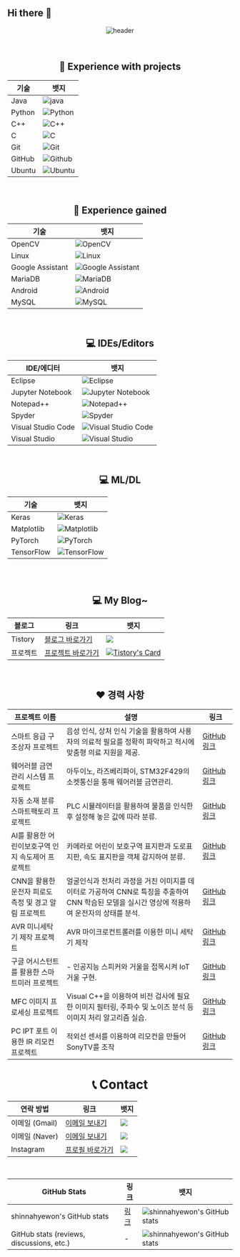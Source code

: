 ## Hi there 👋

<!--
**shinnahyewon/shinnahyewon** is a ✨ _special_ ✨ repository because its `README.md` (this file) appears on your GitHub profile.

Here are some ideas to get you started:

- 🔭 I’m currently working on ...
- 🌱 I’m currently learning ...
- 👯 I’m looking to collaborate on ...
- 🤔 I’m looking for help with ...
- 💬 Ask me about ...
- 📫 How to reach me: ...
- 😄 Pronouns: ...
- ⚡ Fun fact: ...
-->
<div align="center">


![header](https://capsule-render.vercel.app/api?type=waving&height=300&color=gradient&text=hyewon's%20Github&reversal=false&textBg=false&fontAlign=50&animation=fadeIn)





<br>


## 🙂 Experience with projects
| 기술 | 뱃지 |
|------|------|
| Java | ![java](https://img.shields.io/badge/java-2F2625?style=for-the-badge&logo=coffeescript) |
| Python | ![Python](https://img.shields.io/badge/Python-ECD53F?style=for-the-badge&logo=Python&logoColor=black) |
| C++ | ![C++](https://img.shields.io/badge/C++-00599C?style=for-the-badge&logo=Cplusplus) |
| C | ![C](https://img.shields.io/badge/C-033963?style=for-the-badge&logo=C) |
| Git | ![Git](https://img.shields.io/badge/git-F05032?style=for-the-badge&logo=git&logoColor=white) |
| GitHub | ![Github](https://img.shields.io/badge/github-181717?style=for-the-badge&logo=github) |
| Ubuntu | ![Ubuntu](https://img.shields.io/badge/Ubuntu-E95420?style=for-the-badge&logo=ubuntu&logoColor=white) |

<br>

## 🤔 Experience gained 
| 기술 | 뱃지 |
|------|------|
| OpenCV | ![OpenCV](https://img.shields.io/badge/opencv-5C3EE8?style=for-the-badge&logo=OpenCV) |
| Linux | ![Linux](https://img.shields.io/badge/linux-FCC624?style=for-the-badge&logo=Linux&logoColor=black) |
| Google Assistant | ![Google Assistant](https://img.shields.io/badge/google%20assistant-4285F4?style=for-the-badge&logo=google%20assistant&logoColor=white) |
| MariaDB | ![MariaDB](https://img.shields.io/badge/MariaDB-003545?style=for-the-badge&logo=mariadb&logoColor=white) |
| Android | ![Android](https://img.shields.io/badge/Android-3DDC84?style=for-the-badge&logo=android&logoColor=white) |
| MySQL | ![MySQL](https://img.shields.io/badge/mysql-4479A1?style=for-the-badge&logo=MySQL&logoColor=white) |

<br>

## 💻 IDEs/Editors
| IDE/에디터 | 뱃지 |
|------------|------|
| Eclipse | ![Eclipse](https://img.shields.io/badge/Eclipse-FE7A16.svg?style=for-the-badge&logo=Eclipse&logoColor=white) |
| Jupyter Notebook | ![Jupyter Notebook](https://img.shields.io/badge/jupyter-%23FA0F00.svg?style=for-the-badge&logo=jupyter&logoColor=white) |
| Notepad++ | ![Notepad++](https://img.shields.io/badge/Notepad++-90E59A.svg?style=for-the-badge&logo=notepad%2b%2b&logoColor=black) |
| Spyder | ![Spyder](https://img.shields.io/badge/Spyder-838485?style=for-the-badge&logo=spyder%20ide&logoColor=maroon) |
| Visual Studio Code | ![Visual Studio Code](https://img.shields.io/badge/Visual%20Studio%20Code-0078d7.svg?style=for-the-badge&logo=visual-studio-code&logoColor=white) |
| Visual Studio | ![Visual Studio](https://img.shields.io/badge/Visual%20Studio-5C2D91.svg?style=for-the-badge&logo=visual-studio&logoColor=white) |

<br>

## 💻  ML/DL
| 기술 | 뱃지 |
|------|------|
| Keras | ![Keras](https://img.shields.io/badge/Keras-%23D00000.svg?style=for-the-badge&logo=Keras&logoColor=white) |
| Matplotlib | ![Matplotlib](https://img.shields.io/badge/Matplotlib-%23ffffff.svg?style=for-the-badge&logo=Matplotlib&logoColor=black) |
| PyTorch | ![PyTorch](https://img.shields.io/badge/PyTorch-%23EE4C2C.svg?style=for-the-badge&logo=PyTorch&logoColor=white) |
| TensorFlow | ![TensorFlow](https://img.shields.io/badge/TensorFlow-%23FF6F00.svg?style=for-the-badge&logo=TensorFlow&logoColor=white) |

<br><br>


## 💻 My Blog~

| 블로그 | 링크 | 뱃지 |
|--------|------|------|
| Tistory | [블로그 바로가기](https://shinho804.tistory.com/) | <a href="https://shinho804.tistory.com/"><img src="https://img.shields.io/badge/Tistory-000000?style=for-the-badge&logo=Tistory&logoColor=white"></a> |
| 프로젝트 | [프로젝트 바로가기](https://shinho804.tistory.com/category/%ED%94%84%EB%A1%9C%EC%A0%9D%ED%8A%B8) | [![Tistory's Card](https://github-readme-tistory-card.vercel.app/api?name=today-studies&theme=default)](https://shinho804.tistory.com/category/%ED%94%84%EB%A1%9C%EC%A0%9D%ED%8A%B8) |

<br>

## ❤️ 경력 사항

| 프로젝트 이름 | 설명 | 링크 |
|---------------|------|------|
| 스마트 응급 구조상자 프로젝트 | 음성 인식, 상처 인식 기술을 활용하여 사용자의 의료적 필요를 정확히 파악하고 적시에 맞춤형 의료 지원을 제공. | [GitHub 링크](https://github.com/shinnahyewon/Devicemart_project_Smart-first-aid-kit) |
| 웨어러블 금연 관리 시스템 프로젝트 | 아두이노, 라즈베리파이, STM32F429의 소켓통신을 통해 웨어러블 금연관리. | [GitHub 링크](https://github.com/shinnahyewon/Wearable-Anti-Smoking-Management-System) |
| 자동 소재 분류 스마트팩토리 프로젝트 | PLC 시뮬레이터을 활용하여 물품을 인식한 후 설정해 놓은 값에 따라 분류. | [GitHub 링크](https://github.com/shinnahyewon/Automatic-Material-Classification-Smart-Factory-Project) |
| AI를 활용한 어린이보호구역 인지 속도제어 프로젝트 | 카메라로 어린이 보호구역 표지판과 도로표지판, 속도 표지판을 객체 감지하여 분류. | [GitHub 링크](https://github.com/shinnahyewon/A-project-to-control-the-recognition-speed-of-child-protection-zones-using-AI) |
| CNN을 활용한 운전자 피로도 측정 및 경고 알림 프로젝트 | 얼굴인식과 전처리 과정을 거친 이미지를 데이터로 가공하여 CNN로 특징을 추출하여 CNN 학습된 모델을 실시간 영상에 적용하여 운전자의 상태를 분석. | [GitHub 링크](https://github.com/shinnahyewon/Driver-fatigue-measurement-and-warning-notification-project-using-CNN) |
| AVR 미니세탁기 제작 프로젝트 | AVR 마이크로컨트롤러를 이용한 미니 세탁기 제작 | [GitHub 링크](https://github.com/shinnahyewon/AVR-Mini-Washing-Machine-Production-Project) |
| 구글 어시스턴트를 활용한 스마트미러 프로젝트 |- 인공지능 스피커와 거울을 접목시켜 IoT 거울 구현. | [GitHub 링크](https://github.com/shinnahyewon/Smart-Mirror-Project-with-Google-Assistant) |
| MFC 이미지 프로세싱 프로젝트 | Visual C++을 이용하여 비전 검사에 필요한 이미지 필터링, 주파수 및 노이즈 분석 등 이미지 처리 알고리즘 실습. | [GitHub 링크](https://github.com/shinnahyewon/MFC-Image-Processing-Project) |
| PC IPT 포트 이용한 IR 리모컨 프로젝트 | 적외선 센서를 이용하여 리모컨을 만들어 SonyTV를 조작 | [GitHub 링크](https://github.com/shinnahyewon/IR-remote-control-project-using-PC-IPT-port) |



# 📞 Contact

| 연락 방법 | 링크 | 뱃지 |
|-----------|------|------|
| 이메일 (Gmail) | [이메일 보내기](mailto:shinho8042069@gmail.com) | <a href="mailto:shinho8042069@gmail.com?"><img src="https://img.shields.io/badge/gmail-%23DD0031.svg?&style=for-the-badge&logo=gmail&logoColor=white"/></a> |
| 이메일 (Naver) | [이메일 보내기](mailto:shinho804@naver.com) | <a href="mailto:shinho804@naver.com?"><img src="https://img.shields.io/badge/NAVER-03C75A?style=for-the-badge&logo=NAVER&logoColor=FFFFFF"/></a> |
| Instagram | [프로필 바로가기](https://www.instagram.com/hye._.gpdnjss/) | <a href="https://www.instagram.com/hye._.gpdnjss/"><img src="https://img.shields.io/badge/Instagram-E4405F?style=for-the-badge&logo=instagram&logoColor=white"/></a> |

<br>

| GitHub Stats | 링크 | 뱃지 |
|--------------|------|------|
| shinnahyewon's GitHub stats | [링크](https://github-readme-stats.vercel.app/) | ![shinnahyewon's GitHub stats](https://github-readme-stats.vercel.app/) |
| GitHub stats (reviews, discussions, etc.) | - | ![shinnahyewon's GitHub stats](https://github-readme-stats.vercel.app/apishinnahyewon&show=reviews,discussions_started,discussions_answered,prs_merged,prs_merged_percentage) |
</div>
